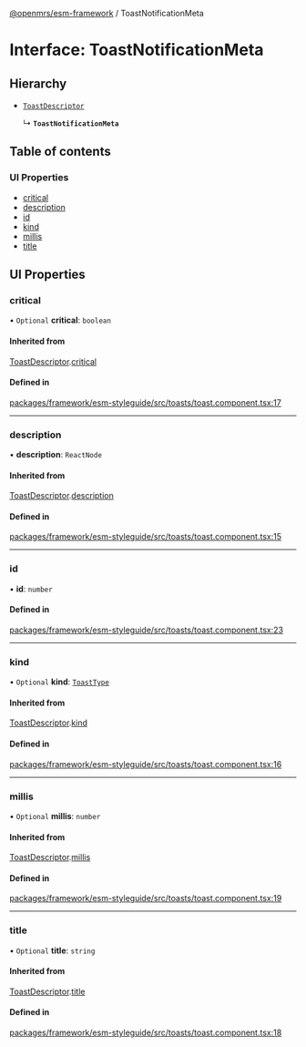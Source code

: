 [@openmrs/esm-framework](../API.md) / ToastNotificationMeta

# Interface: ToastNotificationMeta

## Hierarchy

- [`ToastDescriptor`](ToastDescriptor.md)

  ↳ **`ToastNotificationMeta`**

## Table of contents

### UI Properties

- [critical](ToastNotificationMeta.md#critical)
- [description](ToastNotificationMeta.md#description)
- [id](ToastNotificationMeta.md#id)
- [kind](ToastNotificationMeta.md#kind)
- [millis](ToastNotificationMeta.md#millis)
- [title](ToastNotificationMeta.md#title)

## UI Properties

### critical

• `Optional` **critical**: `boolean`

#### Inherited from

[ToastDescriptor](ToastDescriptor.md).[critical](ToastDescriptor.md#critical)

#### Defined in

[packages/framework/esm-styleguide/src/toasts/toast.component.tsx:17](https://github.com/jona42-ui/openmrs-esm-core/blob/main/packages/framework/esm-styleguide/src/toasts/toast.component.tsx#L17)

___

### description

• **description**: `ReactNode`

#### Inherited from

[ToastDescriptor](ToastDescriptor.md).[description](ToastDescriptor.md#description)

#### Defined in

[packages/framework/esm-styleguide/src/toasts/toast.component.tsx:15](https://github.com/jona42-ui/openmrs-esm-core/blob/main/packages/framework/esm-styleguide/src/toasts/toast.component.tsx#L15)

___

### id

• **id**: `number`

#### Defined in

[packages/framework/esm-styleguide/src/toasts/toast.component.tsx:23](https://github.com/jona42-ui/openmrs-esm-core/blob/main/packages/framework/esm-styleguide/src/toasts/toast.component.tsx#L23)

___

### kind

• `Optional` **kind**: [`ToastType`](../API.md#toasttype)

#### Inherited from

[ToastDescriptor](ToastDescriptor.md).[kind](ToastDescriptor.md#kind)

#### Defined in

[packages/framework/esm-styleguide/src/toasts/toast.component.tsx:16](https://github.com/jona42-ui/openmrs-esm-core/blob/main/packages/framework/esm-styleguide/src/toasts/toast.component.tsx#L16)

___

### millis

• `Optional` **millis**: `number`

#### Inherited from

[ToastDescriptor](ToastDescriptor.md).[millis](ToastDescriptor.md#millis)

#### Defined in

[packages/framework/esm-styleguide/src/toasts/toast.component.tsx:19](https://github.com/jona42-ui/openmrs-esm-core/blob/main/packages/framework/esm-styleguide/src/toasts/toast.component.tsx#L19)

___

### title

• `Optional` **title**: `string`

#### Inherited from

[ToastDescriptor](ToastDescriptor.md).[title](ToastDescriptor.md#title)

#### Defined in

[packages/framework/esm-styleguide/src/toasts/toast.component.tsx:18](https://github.com/jona42-ui/openmrs-esm-core/blob/main/packages/framework/esm-styleguide/src/toasts/toast.component.tsx#L18)
